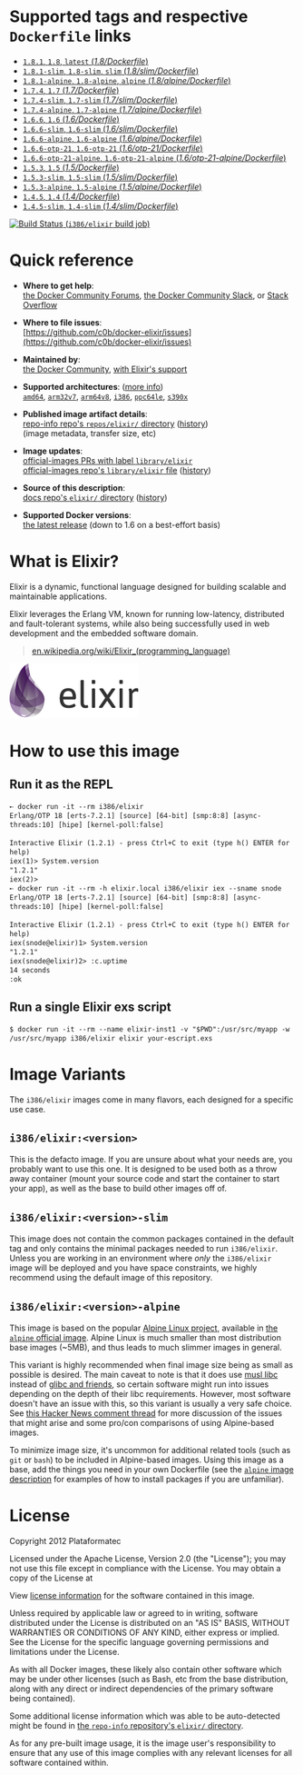 <!--

********************************************************************************

WARNING:

    DO NOT EDIT "elixir/README.md"

    IT IS AUTO-GENERATED

    (from the other files in "elixir/" combined with a set of templates)

********************************************************************************

-->

# Supported tags and respective `Dockerfile` links

-	[`1.8.1`, `1.8`, `latest` (*1.8/Dockerfile*)](https://github.com/c0b/docker-elixir/blob/5570afaa6de095a86e98457e1ad1351f92ccfe26/1.8/Dockerfile)
-	[`1.8.1-slim`, `1.8-slim`, `slim` (*1.8/slim/Dockerfile*)](https://github.com/c0b/docker-elixir/blob/5570afaa6de095a86e98457e1ad1351f92ccfe26/1.8/slim/Dockerfile)
-	[`1.8.1-alpine`, `1.8-alpine`, `alpine` (*1.8/alpine/Dockerfile*)](https://github.com/c0b/docker-elixir/blob/5570afaa6de095a86e98457e1ad1351f92ccfe26/1.8/alpine/Dockerfile)
-	[`1.7.4`, `1.7` (*1.7/Dockerfile*)](https://github.com/c0b/docker-elixir/blob/2b7dd2845d27a6dad57bf0047b305375d6182402/1.7/Dockerfile)
-	[`1.7.4-slim`, `1.7-slim` (*1.7/slim/Dockerfile*)](https://github.com/c0b/docker-elixir/blob/7c1f05ca3fd47bdc86cab3f0310068646a31dcac/1.7/slim/Dockerfile)
-	[`1.7.4-alpine`, `1.7-alpine` (*1.7/alpine/Dockerfile*)](https://github.com/c0b/docker-elixir/blob/2b7dd2845d27a6dad57bf0047b305375d6182402/1.7/alpine/Dockerfile)
-	[`1.6.6`, `1.6` (*1.6/Dockerfile*)](https://github.com/c0b/docker-elixir/blob/0936291249c7e11d4618a17a2b452045c9e6233a/1.6/Dockerfile)
-	[`1.6.6-slim`, `1.6-slim` (*1.6/slim/Dockerfile*)](https://github.com/c0b/docker-elixir/blob/0936291249c7e11d4618a17a2b452045c9e6233a/1.6/slim/Dockerfile)
-	[`1.6.6-alpine`, `1.6-alpine` (*1.6/alpine/Dockerfile*)](https://github.com/c0b/docker-elixir/blob/0936291249c7e11d4618a17a2b452045c9e6233a/1.6/alpine/Dockerfile)
-	[`1.6.6-otp-21`, `1.6-otp-21` (*1.6/otp-21/Dockerfile*)](https://github.com/c0b/docker-elixir/blob/b57a72d04ddd1f1b4e2e3f5b70e44e37def4db31/1.6/otp-21/Dockerfile)
-	[`1.6.6-otp-21-alpine`, `1.6-otp-21-alpine` (*1.6/otp-21-alpine/Dockerfile*)](https://github.com/c0b/docker-elixir/blob/084efbdda747411b3a41c231deaff03c437e5aad/1.6/otp-21-alpine/Dockerfile)
-	[`1.5.3`, `1.5` (*1.5/Dockerfile*)](https://github.com/c0b/docker-elixir/blob/f2528c0158d465f96f311faa19aff3cffb4e7f25/1.5/Dockerfile)
-	[`1.5.3-slim`, `1.5-slim` (*1.5/slim/Dockerfile*)](https://github.com/c0b/docker-elixir/blob/f2528c0158d465f96f311faa19aff3cffb4e7f25/1.5/slim/Dockerfile)
-	[`1.5.3-alpine`, `1.5-alpine` (*1.5/alpine/Dockerfile*)](https://github.com/c0b/docker-elixir/blob/f2528c0158d465f96f311faa19aff3cffb4e7f25/1.5/alpine/Dockerfile)
-	[`1.4.5`, `1.4` (*1.4/Dockerfile*)](https://github.com/c0b/docker-elixir/blob/8f1888ae05506b9ad12e1b97f084a15e7588f442/1.4/Dockerfile)
-	[`1.4.5-slim`, `1.4-slim` (*1.4/slim/Dockerfile*)](https://github.com/c0b/docker-elixir/blob/8f1888ae05506b9ad12e1b97f084a15e7588f442/1.4/slim/Dockerfile)

[![Build Status](https://doi-janky.infosiftr.net/job/multiarch/job/i386/job/elixir/badge/icon) (`i386/elixir` build job)](https://doi-janky.infosiftr.net/job/multiarch/job/i386/job/elixir/)

# Quick reference

-	**Where to get help**:  
	[the Docker Community Forums](https://forums.docker.com/), [the Docker Community Slack](https://blog.docker.com/2016/11/introducing-docker-community-directory-docker-community-slack/), or [Stack Overflow](https://stackoverflow.com/search?tab=newest&q=docker)

-	**Where to file issues**:  
	[https://github.com/c0b/docker-elixir/issues](https://github.com/c0b/docker-elixir/issues)

-	**Maintained by**:  
	[the Docker Community](https://github.com/c0b/docker-elixir), [with Elixir's support](https://github.com/docker-library/official-images/pull/1398#issuecomment-180484549)

-	**Supported architectures**: ([more info](https://github.com/docker-library/official-images#architectures-other-than-amd64))  
	[`amd64`](https://hub.docker.com/r/amd64/elixir/), [`arm32v7`](https://hub.docker.com/r/arm32v7/elixir/), [`arm64v8`](https://hub.docker.com/r/arm64v8/elixir/), [`i386`](https://hub.docker.com/r/i386/elixir/), [`ppc64le`](https://hub.docker.com/r/ppc64le/elixir/), [`s390x`](https://hub.docker.com/r/s390x/elixir/)

-	**Published image artifact details**:  
	[repo-info repo's `repos/elixir/` directory](https://github.com/docker-library/repo-info/blob/master/repos/elixir) ([history](https://github.com/docker-library/repo-info/commits/master/repos/elixir))  
	(image metadata, transfer size, etc)

-	**Image updates**:  
	[official-images PRs with label `library/elixir`](https://github.com/docker-library/official-images/pulls?q=label%3Alibrary%2Felixir)  
	[official-images repo's `library/elixir` file](https://github.com/docker-library/official-images/blob/master/library/elixir) ([history](https://github.com/docker-library/official-images/commits/master/library/elixir))

-	**Source of this description**:  
	[docs repo's `elixir/` directory](https://github.com/docker-library/docs/tree/master/elixir) ([history](https://github.com/docker-library/docs/commits/master/elixir))

-	**Supported Docker versions**:  
	[the latest release](https://github.com/docker/docker-ce/releases/latest) (down to 1.6 on a best-effort basis)

# What is Elixir?

Elixir is a dynamic, functional language designed for building scalable and maintainable applications.

Elixir leverages the Erlang VM, known for running low-latency, distributed and fault-tolerant systems, while also being successfully used in web development and the embedded software domain.

> [en.wikipedia.org/wiki/Elixir_(programming_language)](https://en.wikipedia.org/wiki/Elixir_%28programming_language%29)

![logo](https://raw.githubusercontent.com/docker-library/docs/f3ee5318992592f987a289cd72d63ac1807f569d/elixir/logo.png)

# How to use this image

## Run it as the REPL

```console
➸ docker run -it --rm i386/elixir
Erlang/OTP 18 [erts-7.2.1] [source] [64-bit] [smp:8:8] [async-threads:10] [hipe] [kernel-poll:false]

Interactive Elixir (1.2.1) - press Ctrl+C to exit (type h() ENTER for help)
iex(1)> System.version
"1.2.1"
iex(2)>
➸ docker run -it --rm -h elixir.local i386/elixir iex --sname snode
Erlang/OTP 18 [erts-7.2.1] [source] [64-bit] [smp:8:8] [async-threads:10] [hipe] [kernel-poll:false]

Interactive Elixir (1.2.1) - press Ctrl+C to exit (type h() ENTER for help)
iex(snode@elixir)1> System.version
"1.2.1"
iex(snode@elixir)2> :c.uptime
14 seconds
:ok
```

## Run a single Elixir exs script

```console
$ docker run -it --rm --name elixir-inst1 -v "$PWD":/usr/src/myapp -w /usr/src/myapp i386/elixir elixir your-escript.exs
```

# Image Variants

The `i386/elixir` images come in many flavors, each designed for a specific use case.

## `i386/elixir:<version>`

This is the defacto image. If you are unsure about what your needs are, you probably want to use this one. It is designed to be used both as a throw away container (mount your source code and start the container to start your app), as well as the base to build other images off of.

## `i386/elixir:<version>-slim`

This image does not contain the common packages contained in the default tag and only contains the minimal packages needed to run `i386/elixir`. Unless you are working in an environment where *only* the `i386/elixir` image will be deployed and you have space constraints, we highly recommend using the default image of this repository.

## `i386/elixir:<version>-alpine`

This image is based on the popular [Alpine Linux project](http://alpinelinux.org), available in [the `alpine` official image](https://hub.docker.com/_/alpine). Alpine Linux is much smaller than most distribution base images (~5MB), and thus leads to much slimmer images in general.

This variant is highly recommended when final image size being as small as possible is desired. The main caveat to note is that it does use [musl libc](http://www.musl-libc.org) instead of [glibc and friends](http://www.etalabs.net/compare_libcs.html), so certain software might run into issues depending on the depth of their libc requirements. However, most software doesn't have an issue with this, so this variant is usually a very safe choice. See [this Hacker News comment thread](https://news.ycombinator.com/item?id=10782897) for more discussion of the issues that might arise and some pro/con comparisons of using Alpine-based images.

To minimize image size, it's uncommon for additional related tools (such as `git` or `bash`) to be included in Alpine-based images. Using this image as a base, add the things you need in your own Dockerfile (see the [`alpine` image description](https://hub.docker.com/_/alpine/) for examples of how to install packages if you are unfamiliar).

# License

Copyright 2012 Plataformatec

Licensed under the Apache License, Version 2.0 (the "License"); you may not use this file except in compliance with the License. You may obtain a copy of the License at

View [license information](http://www.apache.org/licenses/LICENSE-2.0) for the software contained in this image.

Unless required by applicable law or agreed to in writing, software distributed under the License is distributed on an "AS IS" BASIS, WITHOUT WARRANTIES OR CONDITIONS OF ANY KIND, either express or implied. See the License for the specific language governing permissions and limitations under the License.

As with all Docker images, these likely also contain other software which may be under other licenses (such as Bash, etc from the base distribution, along with any direct or indirect dependencies of the primary software being contained).

Some additional license information which was able to be auto-detected might be found in [the `repo-info` repository's `elixir/` directory](https://github.com/docker-library/repo-info/tree/master/repos/elixir).

As for any pre-built image usage, it is the image user's responsibility to ensure that any use of this image complies with any relevant licenses for all software contained within.

